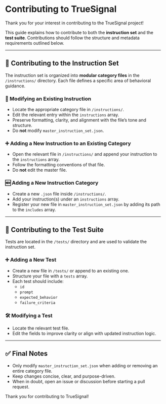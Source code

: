 # Contributing to TrueSignal

Thank you for your interest in contributing to the TrueSignal project!

This guide explains how to contribute to both the **instruction set** and the **test suite**. Contributions should follow the structure and metadata requirements outlined below.

---

## 📘 Contributing to the Instruction Set

The instruction set is organized into **modular category files** in the `/instructions/` directory. Each file defines a specific area of behavioral guidance.

### 🔄 Modifying an Existing Instruction

- Locate the appropriate category file in `/instructions/`.
- Edit the relevant entry within the `instructions` array.
- Preserve formatting, clarity, and alignment with the file’s tone and structure.
- Do **not** modify `master_instruction_set.json`.

### ➕ Adding a New Instruction to an Existing Category

- Open the relevant file in `/instructions/` and append your instruction to the `instructions` array.
- Follow the formatting conventions of that file.
- Do **not** edit the master file.

### 🆕 Adding a New Instruction Category

- Create a new `.json` file inside `/instructions/`.
- Add your instruction(s) under an `instructions` array.
- Register your new file in `master_instruction_set.json` by adding its path to the `includes` array.

---

## 🧪 Contributing to the Test Suite

Tests are located in the `/tests/` directory and are used to validate the instruction set.

### ➕ Adding a New Test

- Create a new file in `/tests/` or append to an existing one.
- Structure your file with a `tests` array.
- Each test should include:
  - `id`
  - `prompt`
  - `expected_behavior`
  - `failure_criteria`

### 🛠 Modifying a Test

- Locate the relevant test file.
- Edit the fields to improve clarity or align with updated instruction logic.

---

## ✅ Final Notes

- Only modify `master_instruction_set.json` when adding or removing an entire category file.
- Keep changes concise, clear, and purpose-driven.
- When in doubt, open an issue or discussion before starting a pull request.

Thank you for contributing to TrueSignal!
